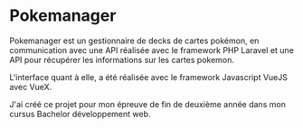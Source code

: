 # Pokemanager

Pokemanager est un gestionnaire de decks de cartes pokémon, en communication avec une API réalisée avec le framework PHP Laravel et une API pour récupérer les informations sur les cartes pokemon. 

L'interface quant à elle, a été réalisée avec le framework Javascript VueJS avec VueX.

J'ai créé ce projet pour mon épreuve de fin de deuxième année dans mon cursus Bachelor développement web.
